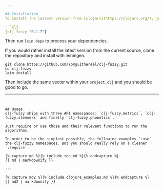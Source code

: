 ```yaml
---

## Installation
To install the lastest version from [clojars](https://clojars.org/), just add the following vector to the `:dependencies` section of your `project.clj` file.

```clj
[clj-fuzzy "0.1.7"]
```

Then run `lein deps` to process your dependencies.

If you would rather install the latest version from the current source, clone the repository and install with leiningen.

```
git clone https://github.com/Yomguithereal/clj-fuzzy.git
cd clj-fuzzy
lein install
```

Then include the same vector within your `project.clj` and you should be good to go.

---
```


## Usage
clj-fuzzy ships with three API namespaces: `clj-fuzzy.metrics`, `clj-fuzzy.stemmers` and finally `clj-fuzzy.phonetics`.

Just require or use those and their relevant functions to run the algorithms.

In order to be the simplest possible, the following examples `:use` the clj-fuzzy namespaces. But you should really rely on a cleaner `:require`.

{% capture md %}{% include toc.md %}{% endcapture %}
{{ md | markdownify }}

---

{% capture md2 %}{% include clojure_examples.md %}{% endcapture %}
{{ md2 | markdownify }}